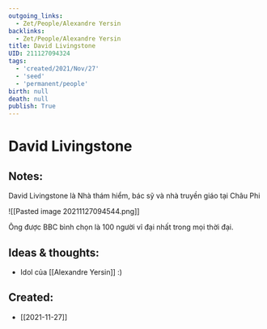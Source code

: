```yaml
---
outgoing_links:
  - Zet/People/Alexandre Yersin
backlinks:
  - Zet/People/Alexandre Yersin
title: David Livingstone
UID: 211127094324
tags:
  - 'created/2021/Nov/27'
  - 'seed'
  - 'permanent/people'
birth: null
death: null
publish: True
---
```

# David Livingstone

## Notes:
David Livingstone là Nhà thám hiểm, bác sỹ và nhà truyền giáo tại Châu Phi

![[Pasted image 20211127094544.png]]

Ông được BBC bình chọn là 100 người vĩ đại nhất trong mọi thời đại.


## Ideas & thoughts:
- Idol của [[Alexandre Yersin]] :)
## Created:
- [[2021-11-27]]
